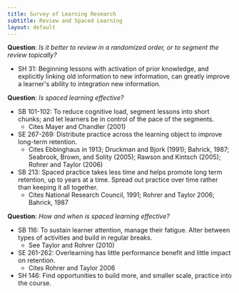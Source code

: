```yaml
---
title: Survey of Learning Research
subtitle: Review and Spaced Learning
layout: default
---
```


**Question**: _Is it better to review in a randomized order, or to segment the review topically?_

- SH 31: Beginning lessons with activation of prior knowledge, and explicitly linking old information to new information, can greatly improve a learner's ability to integration new information.

**Question**: _Is spaced learning effective?_

- SB 101-102: To reduce cognitive load, segment lessons into short chunks; and let learners be in control of the pace of the segments.
    - Cites Mayer and Chandler (2001)
- SE 267-269: Distribute practice across the learning object to improve long-term retention.
    - Cites Ebbinghaus in 1913; Druckman and Bjork (1991); Bahrick, 1987; Seabrook, Brown, and Solity (2005); Rawson and Kintsch (2005); Rohrer and Taylor (2006)
- SB 213: Spaced practice takes less time and helps promote long term retention, up to years at a time. Spread out practice over time rather than keeping it all together.
    - Cites National Research Council, 1991; Rohrer and Taylor 2006; Bahrick, 1987

**Question**: _How and when is spaced learning effective?_

- SB 116: To sustain learner attention, manage their fatigue. Alter between types of activities and build in regular breaks.
    - See Taylor and Rohrer (2010)
- SE 261-262: Overlearning has little performance benefit and little impact on retention.
    - Cites Rohrer and Taylor 2006
- SH 146: Find opportunities to build more, and smaller scale, practice into the course.